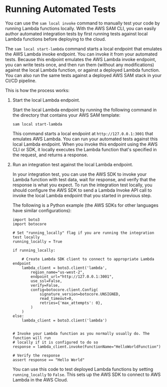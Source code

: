 # Running Automated Tests<a name="serverless-sam-cli-using-automated-tests"></a>

You can use the `sam local invoke` command to manually test your code by running Lambda functions locally\. With the AWS SAM CLI, you can easily author automated integration tests by first running tests against local Lambda functions before deploying to the cloud\. 

The `sam local start-lambda` command starts a local endpoint that emulates the AWS Lambda invoke endpoint\. You can invoke it from your automated tests\. Because this endpoint emulates the AWS Lambda invoke endpoint, you can write tests once, and then run them \(without any modifications\) against the local Lambda function, or against a deployed Lambda function\. You can also run the same tests against a deployed AWS SAM stack in your CI/CD pipeline\.

This is how the process works:

1. Start the local Lambda endpoint\.

   Start the local Lambda endpoint by running the following command in the directory that contains your AWS SAM template:

   ```
   sam local start-lambda
   ```

   This command starts a local endpoint at `http://127.0.0.1:3001` that emulates AWS Lambda\. You can run your automated tests against this local Lambda endpoint\. When you invoke this endpoint using the AWS CLI or SDK, it locally executes the Lambda function that's specified in the request, and returns a response\.

1. Run an integration test against the local Lambda endpoint\.

   In your integration test, you can use the AWS SDK to invoke your Lambda function with test data, wait for response, and verify that the response is what you expect\. To run the integration test locally, you should configure the AWS SDK to send a Lambda Invoke API call to invoke the local Lambda endpoint that you started in previous step\.

   The following is a Python example \(the AWS SDKs for other languages have similar configurations\):

   ```
   import boto3
   import botocore
   
   # Set "running_locally" flag if you are running the integration test locally
   running_locally = True
   
   if running_locally:
   
       # Create Lambda SDK client to connect to appropriate Lambda endpoint
       lambda_client = boto3.client('lambda',
           region_name="us-west-2",
           endpoint_url="http://127.0.0.1:3001",
           use_ssl=False,
           verify=False,
           config=botocore.client.Config(
               signature_version=botocore.UNSIGNED,
               read_timeout=0,
               retries={'max_attempts': 0},
           )
       )
   else:
       lambda_client = boto3.client('lambda')
   
   
   # Invoke your Lambda function as you normally usually do. The function will run
   # locally if it is configured to do so
   response = lambda_client.invoke(FunctionName="HelloWorldFunction")
   
   # Verify the response
   assert response == "Hello World"
   ```

   You can use this code to test deployed Lambda functions by setting `running_locally` to `False`\. This sets up the AWS SDK to connect to AWS Lambda in the AWS Cloud\.